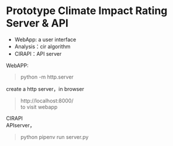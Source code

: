 # Prototype Climate Impact Rating Server & API
- WebApp: a user interface
- Analysis：cir algorithm
- CIRAPI：API server

WebAPP:   
> python -m http.server  

create a http server，in browser  
>http://localhost:8000/   
to visit webapp

CIRAPI  
APIserver， 
> python pipenv run server.py  
  


